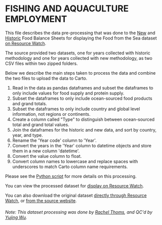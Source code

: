 # FISHING AND AQUACULTURE EMPLOYMENT
This file describes the data pre-processing that was done to the [New](http://www.fao.org/faostat/en/#data/FBS) and [Historic](http://www.fao.org/faostat/en/#data/FBSH) Food Balance Sheets for displaying the Food from the Sea dataset [on Resource Watch](https://resourcewatch.org/data/explore/24ad32a0-b25f-44ff-9bc0-2650ea29e0b4).

The source provided two datasets, one for years collected with historic methodology and one for years collected with new methodology, as two CSV files within two zipped folders.

Below we describe the main steps taken to process the data and combine the two files to upload the data to Carto.

1. Read in the data as pandas dataframes and subset the dataframes to only include values for food supply and protein supply. 
2. Subset the dataframes to only include ocean-sourced food products and grand totals.
3. Subset the dataframes to only include country and global level information, not regions or continents.
4. Create a column called "Type" to distinguish between ocean-sourced total and grand total values.
5. Join the dataframes for the historic and new data, and sort by country, year, and type.
6. Rename the 'Year code' column to 'Year'.
7. Convert the years in the 'Year' column to datetime objects and store them in a new column 'datetime'.
8. Convert the value column to float.
9. Convert column names to lowercase and replace spaces with underscores to match Carto column name requirements.

Please see the [Python script](https://github.com/resource-watch/data-pre-processing/blob/master/foo_061_rw0_marine_food_supply/foo_061_rw0_marine_food_supply_processing.py) for more details on this processing.

You can view the processed dataset for [display on Resource Watch](https://resourcewatch.org/data/explore/24ad32a0-b25f-44ff-9bc0-2650ea29e0b4).

You can also download the original dataset [directly through Resource Watch](https://wri-public-data.s3.amazonaws.com/resourcewatch/foo_061_rw0_marine_food_supply.zip), or [from the source website](http://www.fao.org/faostat/en/#data/FBS).

###### Note: This dataset processing was done by [Rachel Thoms](https://www.wri.org/profile/rachel-thoms), and QC'd by [Yujing Wu](https://www.wri.org/profile/Yuging-Wu).
